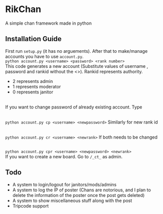 # RikChan
A simple chan framework made in python

## Installation Guide
First run `setup.py` (it has no arguements). After that to make/manage accounts you have to use `account.py`.</br>
`python account.py <username> <password> <rank number>` </br>
This code generates a new account (Substitute values of username , password and rankid without the <>). Rankid represents authority. 
- 2 represents admin
- 1 represents moderator
- 0 represents janitor
</br>
If you want to change password of already existing account. Type</br></br>

`python account.py cp <username> <newpassword>`
Similarly for new rank id</br></br>

`python account.py cr <username> <newrank>`
If both needs to be changed</br></br>

`python account.py cpr <username> <newpassword> <newrank>`
</br>
If you want to create a new board. Go to `/_ct_` as admin.




## Todo

- A system to login/logout for janitors/mods/admins
- A system to log the IP of poster (Chans are notorious, and I plan to delete the information of the poster once the post gets deleted)
- A system to show miscellaneous stuff along with the post
- Tripcode support